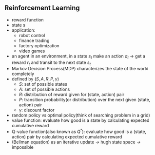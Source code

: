 ## Reinforcement Learning

- reward function
- state s
- application:
  - robot control
  - finance trading
  - factory optimization
  - video games
- an agent in an environment, in a state $s_{t}$ make an action $a_{t}$ -> get a reward $r_{t}$ and transit to the next state $s_{t}$
- Markov Decision Process(MDP) characterizes the state of the world completely
- defined by $(S,A,R,P,\gamma)$
  - $S$: set of possible states
  - $A$: set of possible actions
  - $R$: distribution of reward given for (state, action) pair
  - $P$: transition probability(or distribution) over the next given (state, action) pair
  - $\gamma$: discount factor
- random policy vs optimal policy(think of searching problem in a grid)
- value function: evaluate how good is a state by calculating expected cumulative reward
- Q-value function(also known as $Q^{*}$): evaluate how good is a (state, action) pair by calculating expected cumulative reward
- (Bellman equation) as an iterative update -> hugh state space -> impossible
